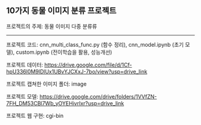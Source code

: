 10가지 동물 이미지 분류 프로젝트
---

프로젝트의 주제: 동물 이미지 다중 분류류

---
프로젝트 코드: cnn_multi_class_func.py (함수 정리), cnn_model.ipynb (초기 모델), custom.ipynb (전이학습을 활용, 성능개선)


프로젝트 데이터: https://drive.google.com/file/d/1Cf-hpU336l0M9lDlUx1UBvYJCXxJ-7bo/view?usp=drive_link


프로젝트 캡쳐한 이미지 폴더: image


프로젝트 모델: https://drive.google.com/drive/folders/1VVfZN-7FH_DM53CBl7Wb_yOYEHivrIxr?usp=drive_link


프로젝트 웹 구현: cgi-bin
